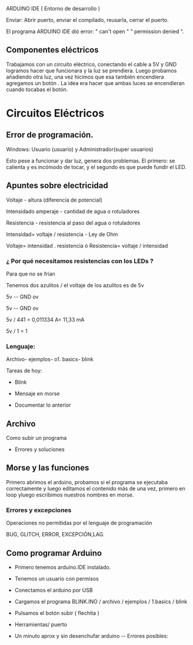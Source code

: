 

ARDUINO IDE  ( Entorno de desarrollo )

Enviar: Abrir puerto, enviar el compilado, reusarla, cerrar el puerto.

El programa ARDUINO IDE dió error: " can't open " " permission denied ".

## Componentes eléctricos

Trabajamos con un circuito eléctrico, conectando el cable a 5V y GND logramos hacer que funcionara y la luz se prendiera.
Luego probamos añadiendo otra luz, una vez hicimos que esa también encendiera agregamos un botón . La idea era hacer que ambas luces se encendieran cuando tocabas el botón. 


# Circuitos Eléctricos

## Error de programación.

Windows: Usuario (usuario) y Administrador(super usuarios)

Esto pese a funcionar y dar luz, genera dos problemas. El primero: se calienta y es incómodo de tocar, y el segundo es que puede fundir el LED.

## Apuntes sobre electricidad

Voltaje - altura (diferencia de potencial)

Intensidado amperaje  - cantidad de agua o rotuladores

Resistencia - resistencia al paso del agua o rotuladores

Intensidad= voltaje / resistencia - Ley de Ohm

Voltaje= intensidad . resistencia ó Resistencia= voltaje / intensidad

### ¿ Por qué necesitamos resistencias con los LEDs ?

Para que no se frían

Tenemos dos azulitos / el voltaje de los azulitos es de 5v

5v -- GND ov 

5v -- GND ov

5v / 441 = 0,011334 A= 11,33 mA

5v / 1 = 1

### Lenguaje:

Archivo- ejemplos- o1. basics- blink

Tareas de hoy:

- Blink 

- Mensaje en morse

- Documentar lo anterior

## Archivo
Como subir un programa
- Errores y soluciones

## Morse y las funciones

Primero abrimos el arduino, probamos si el programa se ejecutaba correctamente y luego editamos el contenido más de una vez, primero en loop yluego escribimos nuestros nombres en morse.

### Errores y excepciones

Operaciones no permitidas por el lenguaje de programación 

BUG, GLITCH, ERROR, EXCEPCIÓN,LAG.

## Como programar Arduino

- Primero tenemos arduino.IDE instalado.
- Tenemos un usuario con permisos
- Conectamos el arduino por USB 
- Cargamos el programa BLINK.INO / archivo / ejemplos / 1.basics / blink
- Pulsamos el botón subir ( flechita )

- Herramientas/ puerto
- Un minuto aprox y sin desenchufar arduino
-- Errores posibles: 
